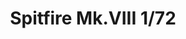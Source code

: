 ---
title: "Spitfire Mk.VIII  1/72"
price: 1250.00 
desc: "WEEKEND EDITION, Spitfire Mk.VIII  1/72, razmera: 1/72"
img_path: "/assets/img/7442.jpg"
brand: AMMO
available: true
special_offer: false
new: false
soon: false
cat: "Plasticne-Makete"
subcat: "PM-EDUARD"
subsubcat: ""
---